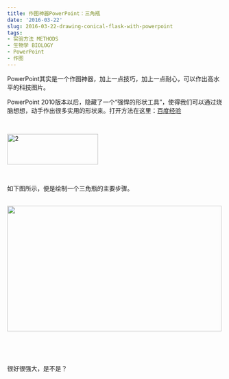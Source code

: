 ```yaml
---
title: 作图神器PowerPoint：三角瓶
date: '2016-03-22'
slug: 2016-03-22-drawing-conical-flask-with-powerpoint
tags:
- 实验方法 METHODS
- 生物学 BIOLOGY
- PowerPoint
- 作图
---
```



PowerPoint其实是一个作图神器，加上一点技巧，加上一点耐心，可以作出高水平的科技图片。

PowerPoint
2010版本以后，隐藏了一个“强悍的形状工具”，使得我们可以通过烧脑想想，动手作出很多实用的形状来。打开方法在这里：[百度经验](http://jingyan.baidu.com/article/4f34706ed01613e387b56da8.html)

 

<img src="http://bio-spring.top/wp-content/uploads/2016/03/2.png" class="size-full wp-image-801 aligncenter" width="212" height="71" alt="2" />

 

如下图所示，便是绘制一个三角瓶的主要步骤。

   
<img src="http://bio-spring.top/wp-content/uploads/2016/03/flask-500x292.png" class="wp-image-805 size-medium aligncenter" sizes="(max-width: 500px) 100vw, 500px" srcset="http://bio-spring.top/wp-content/uploads/2016/03/flask-500x292.png 500w, http://bio-spring.top/wp-content/uploads/2016/03/flask-768x448.png 768w, http://bio-spring.top/wp-content/uploads/2016/03/flask-1024x597.png 1024w, http://bio-spring.top/wp-content/uploads/2016/03/flask.png 1360w" width="500" height="292" />

 

 

很好很强大，是不是？
